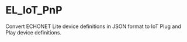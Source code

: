 # EL_IoT_PnP
Convert ECHONET Lite device definitions in JSON format to IoT Plug and Play device definitions.
